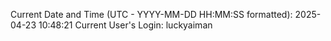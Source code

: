 Current Date and Time (UTC - YYYY-MM-DD HH:MM:SS formatted): 2025-04-23 10:48:21
Current User's Login: luckyaiman
